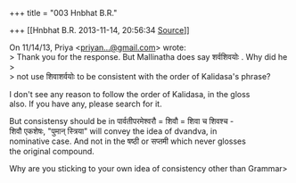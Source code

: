+++
title = "003 Hnbhat B.R."

+++
[[Hnbhat B.R.	2013-11-14, 20:56:34 [Source](https://groups.google.com/g/samskrita/c/ZsgHhbEUv2Y)]]



On 11/14/13, Priya \<[priyan...@gmail.com]()\> wrote:  
\> Thank you for the response. But Mallinatha does say शर्वशिवयोः . Why did he  
\>  
\> not use शिवाशर्वयोः to be consistent with the order of Kalidasa's phrase?  
  
  

I don't see any reason to follow the order of Kalidasa, in the gloss  
also. If you have any, please search for it.  
  
But consistensy should be in पार्वतीपरमेश्वरौ = शिवौ = शिवा च शिवश्च -  
शिवौ एकशेषः, "पुमान् स्त्रिया" will convey the idea of dvandva, in  
nominative case. And not in the षष्ठी or सप्तमी which never glosses  
the original compound.  
  
Why are you sticking to your own idea of consistency other than Grammar>  

